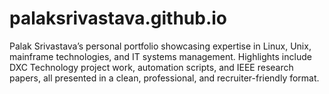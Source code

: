 # palaksrivastava.github.io
Palak Srivastava’s personal portfolio showcasing expertise in Linux, Unix, mainframe technologies, and IT systems management. Highlights include DXC Technology project work, automation scripts, and IEEE research papers, all presented in a clean, professional, and recruiter-friendly format.

